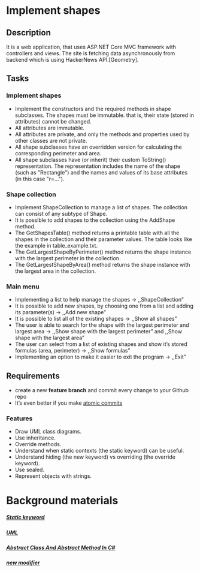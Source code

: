 # Implement shapes

## Description
It is a web application, that uses ASP.NET Core MVC framework with controllers and views. The site is fetching data asynchronously from backend which is using HackerNews API.[Geometry].

## Tasks

### Implement shapes

- Implement the constructors and the required methods in shape subclasses. The shapes must be immutable. that is, their state (stored in attributes) cannot be changed.
- All attributes are immutable.
- All attributes are private, and only the methods and properties used by other classes are not private.
- All shape subclasses have an overridden version for calculating the corresponding perimeter and area.
- All shape subclasses have (or inherit) their custom ToString() representation. The representation includes the name of the shape (such as "Rectangle") and the names and values of its base attributes (in this case "r=...").



### Shape collection

- Implement ShapeCollection to manage a list of shapes. The collection can consist of any subtype of Shape.
- It is possible to add shapes to the collection using the AddShape method.
- The GetShapesTable() method returns a printable table with all the shapes in the collection and their parameter values. The table looks like the example in table_example.txt.
- The GetLargestShapeByPerimeter() method returns the shape instance with the largest perimeter in the collection.
- The GetLargestShapeByArea() method returns the shape instance with the largest area in the collection.



### Main menu

- Implementing a list to help manage the shapes -> ,,ShapeCollection”
- It is possible to add new shapes, by choosing one from a list and adding its parameter(s) -> ,,Add new shape”
- It is possible to list all of the existing shapes -> ,,Show all shapes”
- The user is able to search for the shape with the largest perimeter and largest area -> ,,Show shape with the largest perimeter” and ,,Show shape with the largest area”
- The user can select from a list of existing shapes and show it’s stored formulas (area, perimeter) -> ,,Show formulas”
- Implementing an option to make it easier to exit the program -> ,,Exit”



## Requirements

- create a new **feature branch** and commit every change to your Github repo
- It’s even better if you make [atomic commits](https://en.wikipedia.org/wiki/Atomic_commit)



### Features

- Draw UML class diagrams.
- Use inheritance.
- Override methods.
- Understand when static contexts (the static keyword) can be useful.
- Understand hiding (the new keyword) vs overriding (the override keyword).
- Use sealed.
- Represent objects with strings.



# Background materials
##### [Static keyword](https://www.geeksforgeeks.org/static-keyword-in-c-sharp/)
##### [UML](https://plantuml.com/class-diagram)
##### [Abstract Class And Abstract Method In C#](https://www.c-sharpcorner.com/UploadFile/93126e/importance-and-use-of-versioning-in-C-Sharp/)
##### [new modifier](https://docs.microsoft.com/en-us/dotnet/csharp/language-reference/keywords/new-modifier)

